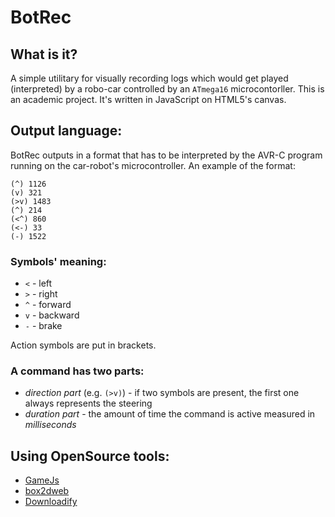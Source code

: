 BotRec
======

## What is it?
A simple utilitary for visually recording logs which would get played (interpreted) by a robo-car controlled by an `ATmega16` microcontorller.
This is an academic project. It's written in JavaScript on HTML5's canvas.

## Output language:
BotRec outputs in a format that has to be interpreted by the AVR-C program running on the car-robot's microcontroller.
An example of the format:

    (^) 1126
    (v) 321
    (>v) 1483
    (^) 214
    (<^) 860
    (<-) 33
    (-) 1522

### Symbols' meaning:
* `<` - left
* `>` - right
* `^` - forward
* `v` - backward
* `-` - brake

Action symbols are put in brackets.

### A command has two parts:
* _direction_ _part_ (e.g. `(>v)`) - if two symbols are present, the first one always represents the steering
* _duration_ _part_ - the amount of time the command is active measured in *milliseconds*

## Using OpenSource tools:
* [GameJs](http://gamejs.org/)
* [box2dweb](http://code.google.com/p/box2dweb/)
* [Downloadify](https://github.com/dcneiner/Downloadify)